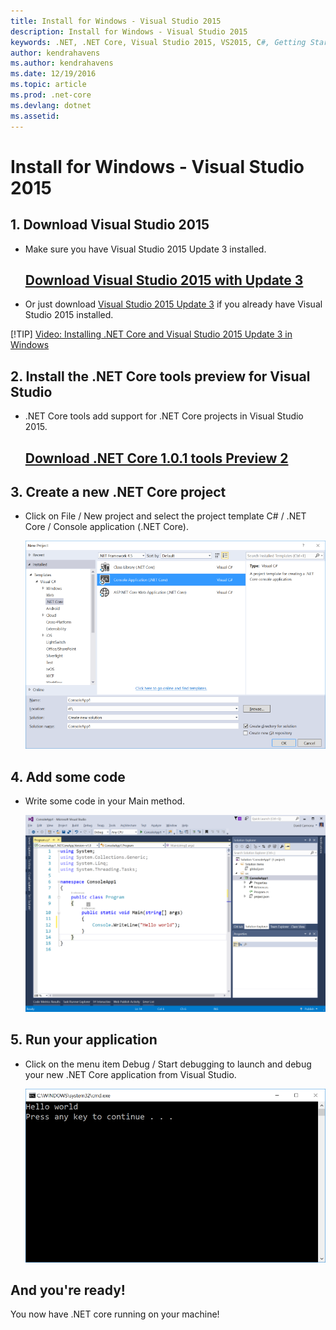 ```yaml
---
title: Install for Windows - Visual Studio 2015
description: Install for Windows - Visual Studio 2015
keywords: .NET, .NET Core, Visual Studio 2015, VS2015, C#, Getting Started, Acquisition, Cross Platform
author: kendrahavens
ms.author: kendrahavens
ms.date: 12/19/2016
ms.topic: article
ms.prod: .net-core
ms.devlang: dotnet
ms.assetid: 
---
```

# Install for Windows - Visual Studio 2015
## 1. Download Visual Studio 2015
- Make sure you have Visual Studio 2015 Update 3 installed.
  ## [Download Visual Studio 2015 with Update 3](https://go.microsoft.com/fwlink/?LinkId=691978)
- Or just download [Visual Studio 2015 Update 3](https://go.microsoft.com/fwlink/?LinkId=691129) if you already have Visual Studio 2015 installed.

[!TIP] [Video: Installing .NET Core and Visual Studio 2015 Update 3 in Windows](https://sec.ch9.ms/ch9/3737/765bacd2-f9d6-4582-81da-d177574d3737/VSCoreTutorial_high.mp4)

## 2. Install the .NET Core tools preview for Visual Studio
- .NET Core tools add support for .NET Core projects in Visual Studio 2015.
  ## [Download .NET Core 1.0.1 tools Preview 2](https://go.microsoft.com/fwlink/?LinkID=827546)
## 3. Create a new .NET Core project
- Click on File / New project and select the project template C# / .NET Core / Console application (.NET Core).

  <img src="media/with-win-vs2015/filenewproject.png" width="800"/>

## 4. Add some code
- Write some code in your Main method.

  <img src="media/with-win-vs2015/helloworld.png" width="800"/>

## 5. Run your application
- Click on the menu item Debug / Start debugging to launch and debug your new .NET Core application from Visual Studio.

  <img src="media/with-win-vs2015/debug.png" width="800"/>

## And you're ready!
You now have .NET core running on your machine!